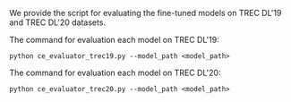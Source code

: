 We provide the script for evaluating the fine-tuned models on TREC DL'19 and TREC DL'20 datasets.

The command for evaluation each model on TREC DL'19:

  `python ce_evaluator_trec19.py --model_path <model_path>`


The command for evaluation each model on TREC DL'20:

  `python ce_evaluator_trec20.py --model_path <model_path>`
